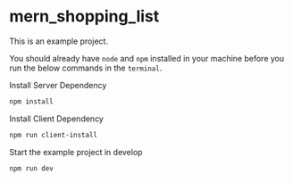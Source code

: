 # mern_shopping_list
This is an example project.

You should already have `node` and `npm` installed in your machine before you run the below commands in the `terminal`.


Install Server Dependency
```bash
npm install
```

Install Client Dependency
```bash
npm run client-install
```

Start the example project in develop 
```bash
npm run dev
```
